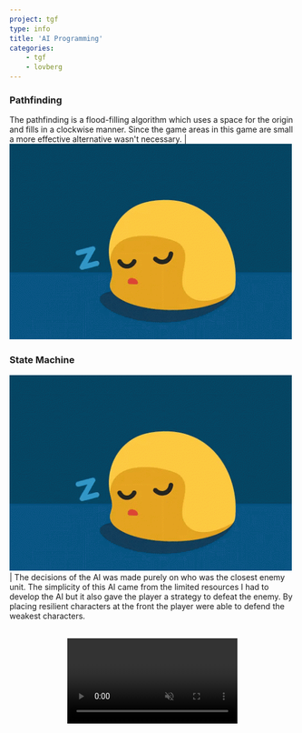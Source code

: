 ```yaml
---
project: tgf
type: info
title: 'AI Programming'
categories: 
    - tgf
    - lovberg
---
```


### Pathfinding

The pathfinding is a flood-filling algorithm which uses a space for the origin and fills in a clockwise manner. Since the game areas in this game are small a more effective alternative wasn't necessary. | ![Image of Character Sheet](/img/placeholder.gif)

### State Machine

![Image of Character Sheet](/img/placeholder.gif) | The decisions of the AI was made purely on who was the closest enemy unit. The simplicity of this AI came from the limited resources I had to develop the AI but it also gave the player a strategy to defeat the enemy. By placing resilient characters at the front the player were able to defend the weakest characters.

<br>
<center>
<video autoplay="autoplay" loop="loop" width="auto" height="auto" muted> 
<source src="/vid/videoplayback.mp4" type="video/mp4" /> 
</video>
</center>
<br>